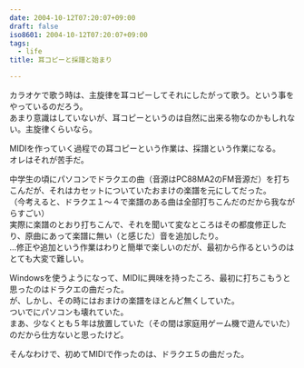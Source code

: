 ```yaml
---
date: 2004-10-12T07:20:07+09:00
draft: false
iso8601: 2004-10-12T07:20:07+09:00
tags:
  - life
title: 耳コピーと採譜と始まり

---
```


カラオケで歌う時は、主旋律を耳コピーしてそれにしたがって歌う。という事をやっているのだろう。  
あまり意識はしていないが、耳コピーというのは自然に出来る物なのかもしれない。主旋律くらいなら。

MIDIを作っていく過程での耳コピーという作業は、採譜という作業になる。  
オレはそれが苦手だ。

中学生の頃にパソコンでドラクエの曲（音源はPC88MA2のFM音源だ）を打ちこんだが、それはカセットについていたおまけの楽譜を元にしてだった。  
（今考えると、ドラクエ１〜４で楽譜のある曲は全部打ちこんだのだから我ながらすごい）  
実際に楽譜のとおり打ちこんで、それを聞いて変なところはその都度修正したり、原曲にあって楽譜に無い（と感じた）音を追加したり。  
…修正や追加という作業はわりと簡単で楽しいのだが、最初から作るというのはとても大変で難しい。

Windowsを使うようになって、MIDIに興味を持ったころ、最初に打ちこもうと思ったのはドラクエの曲だった。  
が、しかし、その時にはおまけの楽譜をほとんど無くしていた。  
ついでにパソコンも壊れていた。  
まあ、少なくとも５年は放置していた（その間は家庭用ゲーム機で遊んでいた）のだから仕方ないと思ったけど。

そんなわけで、初めてMIDIで作ったのは、ドラクエ５の曲だった。
